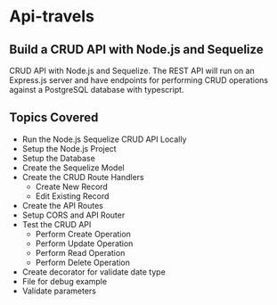 # Api-travels

## Build a CRUD API with Node.js and Sequelize

CRUD API with Node.js and Sequelize. The REST API will run on an Express.js server and have endpoints for performing CRUD operations against a PostgreSQL database with typescript.

## Topics Covered

- Run the Node.js Sequelize CRUD API Locally
- Setup the Node.js Project
- Setup the Database
- Create the Sequelize Model
- Create the CRUD Route Handlers
    - Create New Record
    - Edit Existing Record
- Create the API Routes
- Setup CORS and API Router
- Test the CRUD API
    - Perform Create Operation
    - Perform Update Operation
    - Perform Read Operation
    - Perform Delete Operation
- Create decorator for validate date type
- File for debug example
- Validate parameters


